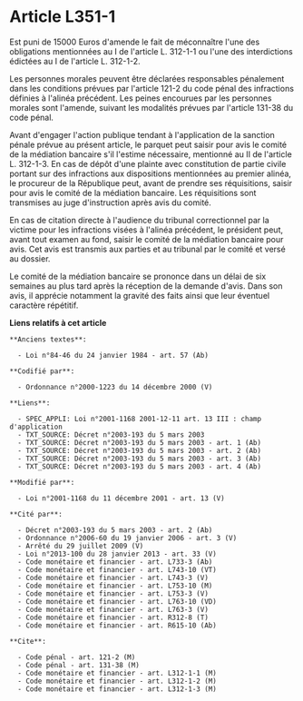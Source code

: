 # Article L351-1

Est puni de 15000 Euros d'amende le fait de méconnaître l'une des obligations mentionnées au I de l'article L. 312-1-1 ou
l'une des interdictions édictées au I de l'article L. 312-1-2.

Les personnes morales peuvent être déclarées responsables pénalement dans les conditions prévues par l'article 121-2 du code
pénal des infractions définies à l'alinéa précédent. Les peines encourues par les personnes morales sont l'amende, suivant
les modalités prévues par l'article 131-38 du code pénal.

Avant d'engager l'action publique tendant à l'application de la sanction pénale prévue au présent article, le parquet peut
saisir pour avis le comité de la médiation bancaire s'il l'estime nécessaire, mentionné au II de l'article L. 312-1-3. En cas
de dépôt d'une plainte avec constitution de partie civile portant sur des infractions aux dispositions mentionnées au premier
alinéa, le procureur de la République peut, avant de prendre ses réquisitions, saisir pour avis le comité de la médiation
bancaire. Les réquisitions sont transmises au juge d'instruction après avis du comité.

En cas de citation directe à l'audience du tribunal correctionnel par la victime pour les infractions visées à l'alinéa
précédent, le président peut, avant tout examen au fond, saisir le comité de la médiation bancaire pour avis. Cet avis est
transmis aux parties et au tribunal par le comité et versé au dossier.

Le comité de la médiation bancaire se prononce dans un délai de six semaines au plus tard après la réception de la demande
d'avis. Dans son avis, il apprécie notamment la gravité des faits ainsi que leur éventuel caractère répétitif.

**Liens relatifs à cet article**

	**Anciens textes**:

	  - Loi n°84-46 du 24 janvier 1984 - art. 57 (Ab)

	**Codifié par**:

	  - Ordonnance n°2000-1223 du 14 décembre 2000 (V)

	**Liens**:

	  - SPEC_APPLI: Loi n°2001-1168 2001-12-11 art. 13 III : champ d'application
	  - TXT_SOURCE: Décret n°2003-193 du 5 mars 2003
	  - TXT_SOURCE: Décret n°2003-193 du 5 mars 2003 - art. 1 (Ab)
	  - TXT_SOURCE: Décret n°2003-193 du 5 mars 2003 - art. 2 (Ab)
	  - TXT_SOURCE: Décret n°2003-193 du 5 mars 2003 - art. 3 (Ab)
	  - TXT_SOURCE: Décret n°2003-193 du 5 mars 2003 - art. 4 (Ab)

	**Modifié par**:

	  - Loi n°2001-1168 du 11 décembre 2001 - art. 13 (V)

	**Cité par**:

	  - Décret n°2003-193 du 5 mars 2003 - art. 2 (Ab)
	  - Ordonnance n°2006-60 du 19 janvier 2006 - art. 3 (V)
	  - Arrêté du 29 juillet 2009 (V)
	  - Loi n°2013-100 du 28 janvier 2013 - art. 33 (V)
	  - Code monétaire et financier - art. L733-3 (Ab)
	  - Code monétaire et financier - art. L743-10 (VT)
	  - Code monétaire et financier - art. L743-3 (V)
	  - Code monétaire et financier - art. L753-10 (M)
	  - Code monétaire et financier - art. L753-3 (V)
	  - Code monétaire et financier - art. L763-10 (VD)
	  - Code monétaire et financier - art. L763-3 (V)
	  - Code monétaire et financier - art. R312-8 (T)
	  - Code monétaire et financier - art. R615-10 (Ab)

	**Cite**:

	  - Code pénal - art. 121-2 (M)
	  - Code pénal - art. 131-38 (M)
	  - Code monétaire et financier - art. L312-1-1 (M)
	  - Code monétaire et financier - art. L312-1-2 (M)
	  - Code monétaire et financier - art. L312-1-3 (M)
